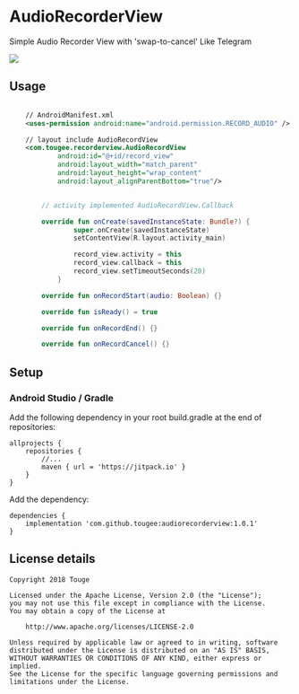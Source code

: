 # AudioRecorderView

Simple Audio Recorder View with 'swap-to-cancel' Like Telegram

<img src="art/demo.gif">

## Usage
```xml

    // AndroidManifest.xml
    <uses-permission android:name="android.permission.RECORD_AUDIO" />

    // layout include AudioRecordView
    <com.tougee.recorderview.AudioRecordView
            android:id="@+id/record_view"
            android:layout_width="match_parent"
            android:layout_height="wrap_content"
            android:layout_alignParentBottom="true"/>

```
``` kotlin

        // activity implemented AudioRecordView.Callback

        override fun onCreate(savedInstanceState: Bundle?) {
                super.onCreate(savedInstanceState)
                setContentView(R.layout.activity_main)

                record_view.activity = this
                record_view.callback = this
                record_view.setTimeoutSeconds(20)
            }

        override fun onRecordStart(audio: Boolean) {}

        override fun isReady() = true

        override fun onRecordEnd() {}

        override fun onRecordCancel() {}

```

## Setup
### Android Studio / Gradle
Add the following dependency in your root build.gradle at the end of repositories:
```Gradle
allprojects {
    repositories {
        //...
        maven { url = 'https://jitpack.io' }
    }
}
```
Add the dependency:
```Gradle
dependencies {
    implementation 'com.github.tougee:audiorecorderview:1.0.1'
}
```

## License details

```
Copyright 2018 Touge

Licensed under the Apache License, Version 2.0 (the "License");
you may not use this file except in compliance with the License.
You may obtain a copy of the License at

	http://www.apache.org/licenses/LICENSE-2.0

Unless required by applicable law or agreed to in writing, software
distributed under the License is distributed on an "AS IS" BASIS,
WITHOUT WARRANTIES OR CONDITIONS OF ANY KIND, either express or implied.
See the License for the specific language governing permissions and
limitations under the License.
```